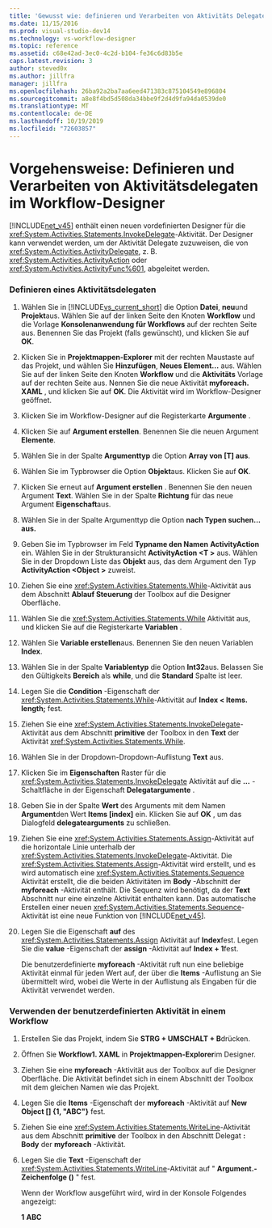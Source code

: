 ```yaml
---
title: 'Gewusst wie: definieren und Verarbeiten von Aktivitäts Delegaten im Workflow-Designer | Microsoft-Dokumentation'
ms.date: 11/15/2016
ms.prod: visual-studio-dev14
ms.technology: vs-workflow-designer
ms.topic: reference
ms.assetid: c68e42ad-3ec0-4c2d-b104-fe36c6d83b5e
caps.latest.revision: 3
author: steved0x
ms.author: jillfra
manager: jillfra
ms.openlocfilehash: 26ba92a2ba7aa6eed471383c875104549e896804
ms.sourcegitcommit: a8e8f4bd5d508da34bbe9f2d4d9fa94da0539de0
ms.translationtype: MT
ms.contentlocale: de-DE
ms.lasthandoff: 10/19/2019
ms.locfileid: "72603857"
---
```

# <a name="how-to-define-and-consume-activity-delegates-in-the-workflow-designer"></a>Vorgehensweise: Definieren und Verarbeiten von Aktivitätsdelegaten im Workflow-Designer
[!INCLUDE[net_v45](../includes/net-v45-md.md)] enthält einen neuen vordefinierten Designer für die <xref:System.Activities.Statements.InvokeDelegate>-Aktivität. Der Designer kann verwendet werden, um der Aktivität Delegate zuzuweisen, die von <xref:System.Activities.ActivityDelegate>, z. B. <xref:System.Activities.ActivityAction> oder <xref:System.Activities.ActivityFunc%601>, abgeleitet werden.

### <a name="define-an-activity-delegate"></a>Definieren eines Aktivitätsdelegaten

1. Wählen Sie in [!INCLUDE[vs_current_short](../includes/vs-current-short-md.md)] die Option **Datei**, **neu**und **Projekt**aus. Wählen Sie auf der linken Seite den Knoten **Workflow** und die Vorlage **Konsolenanwendung für Workflows** auf der rechten Seite aus. Benennen Sie das Projekt (falls gewünscht), und klicken Sie auf **OK**.

2. Klicken Sie in **Projektmappen-Explorer** mit der rechten Maustaste auf das Projekt, und wählen Sie **Hinzufügen**, **Neues Element...** aus. Wählen Sie auf der linken Seite den Knoten **Workflow** und die **Aktivitäts** Vorlage auf der rechten Seite aus. Nennen Sie die neue Aktivität **myforeach. XAML** , und klicken Sie auf **OK**. Die Aktivität wird im Workflow-Designer geöffnet.

3. Klicken Sie im Workflow-Designer auf die Registerkarte **Argumente** .

4. Klicken Sie auf **Argument erstellen**. Benennen Sie die neuen Argument **Elemente**.

5. Wählen Sie in der Spalte **Argumenttyp** die Option **Array von [T] aus**.

6. Wählen Sie im Typbrowser die Option **Objekt**aus. Klicken Sie auf **OK**.

7. Klicken Sie erneut auf **Argument erstellen** . Benennen Sie den neuen Argument **Text**. Wählen Sie in der Spalte **Richtung** für das neue Argument **Eigenschaft**aus.

8. Wählen Sie in der Spalte Argumenttyp die Option **nach Typen suchen... aus.**

9. Geben Sie im Typbrowser im Feld **Typname den Namen** **ActivityAction** ein. Wählen Sie in der Strukturansicht **ActivityAction \<T >** aus. Wählen Sie in der Dropdown Liste das **Objekt** aus, das dem Argument den Typ **ActivityAction \<Object >** zuweist.

10. Ziehen Sie eine <xref:System.Activities.Statements.While>-Aktivität aus dem Abschnitt **Ablauf Steuerung** der Toolbox auf die Designer Oberfläche.

11. Wählen Sie die <xref:System.Activities.Statements.While> Aktivität aus, und klicken Sie auf die Registerkarte **Variablen** .

12. Wählen Sie **Variable erstellen**aus. Benennen Sie den neuen Variablen **Index**.

13. Wählen Sie in der Spalte **Variablentyp** die Option **Int32**aus. Belassen Sie den Gültigkeits **Bereich** als **while**, und die **Standard** Spalte ist leer.

14. Legen Sie die **Condition** -Eigenschaft der <xref:System.Activities.Statements.While>-Aktivität auf **Index < Items. length;** fest.

15. Ziehen Sie eine <xref:System.Activities.Statements.InvokeDelegate>-Aktivität aus dem Abschnitt **primitive** der Toolbox in den **Text** der Aktivität <xref:System.Activities.Statements.While>.

16. Wählen Sie in der Dropdown-Dropdown-Auflistung **Text** aus.

17. Klicken Sie im **Eigenschaften** Raster für die <xref:System.Activities.Statements.InvokeDelegate> Aktivität auf die **...** -Schaltfläche in der Eigenschaft **Delegatargumente** .

18. Geben Sie in der Spalte **Wert** des Arguments mit dem Namen **Argument**den Wert **Items [index]** ein. Klicken Sie auf **OK** , um das Dialogfeld **delegatearguments** zu schließen.

19. Ziehen Sie eine <xref:System.Activities.Statements.Assign>-Aktivität auf die horizontale Linie unterhalb der <xref:System.Activities.Statements.InvokeDelegate>-Aktivität. Die <xref:System.Activities.Statements.Assign>-Aktivität wird erstellt, und es wird automatisch eine <xref:System.Activities.Statements.Sequence> Aktivität erstellt, die die beiden Aktivitäten im **Body** -Abschnitt der **myforeach** -Aktivität enthält. Die Sequenz wird benötigt, da der **Text** Abschnitt nur eine einzelne Aktivität enthalten kann. Das automatische Erstellen einer neuen <xref:System.Activities.Statements.Sequence>-Aktivität ist eine neue Funktion von [!INCLUDE[net_v45](../includes/net-v45-md.md)].

20. Legen Sie die Eigenschaft **auf** des <xref:System.Activities.Statements.Assign> Aktivität auf **Index**fest. Legen Sie die **value** -Eigenschaft der **assign** -Aktivität auf **Index + 1**fest.

    Die benutzerdefinierte **myforeach** -Aktivität ruft nun eine beliebige Aktivität einmal für jeden Wert auf, der über die **Items** -Auflistung an Sie übermittelt wird, wobei die Werte in der Auflistung als Eingaben für die Aktivität verwendet werden.

### <a name="use-the-custom-activity-in-a-workflow"></a>Verwenden der benutzerdefinierten Aktivität in einem Workflow

1. Erstellen Sie das Projekt, indem Sie **STRG + UMSCHALT + B**drücken.

2. Öffnen Sie **Workflow1. XAML** in **Projektmappen-Explorer**im Designer.

3. Ziehen Sie eine **myforeach** -Aktivität aus der Toolbox auf die Designer Oberfläche. Die Aktivität befindet sich in einem Abschnitt der Toolbox mit dem gleichen Namen wie das Projekt.

4. Legen Sie die **Items** -Eigenschaft der **myforeach** -Aktivität auf **New Object [] {1, "ABC"}** fest.

5. Ziehen Sie eine <xref:System.Activities.Statements.WriteLine>-Aktivität aus dem Abschnitt **primitive** der Toolbox in den Abschnitt Delegat **: Body** der **myforeach** -Aktivität.

6. Legen Sie die **Text** -Eigenschaft der <xref:System.Activities.Statements.WriteLine>-Aktivität auf " **Argument.-Zeichenfolge ()** " fest.

   Wenn der Workflow ausgeführt wird, wird in der Konsole Folgendes angezeigt:

   **1** 
   **ABC**